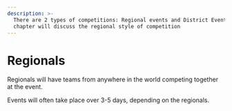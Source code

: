 ```yaml
---
description: >-
  There are 2 types of competitions: Regional events and District Events. This
  chapter will discuss the regional style of competition
---
```


# Regionals

Regionals will have teams from anywhere in the world competing together at the event.&#x20;

Events will often take place over 3-5 days, depending on the regionals.&#x20;
